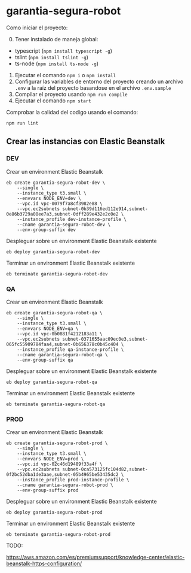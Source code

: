 # garantia-segura-robot

Como iniciar el proyecto:

0. Tener instalado de maneja global:
- typescript (`npm install typescript -g`)
- tslint (`npm install tslint -g`)
- ts-node (`npm install ts-node -g`)

1. Ejecutar el comando `npm i` o `npm install` 
2. Configurar las variables de entorno del proyecto creando un archivo `.env` a la raíz del proyecto basandose en el archivo `.env.sample`
3. Compilar el proyecto usando `npm run compile`
3. Ejecutar el comando `npm start`


Comprobar la calidad del codigo usando el comando:
```
npm run lint
```

## Crear las instancias con Elastic Beanstalk

### DEV

Crear un environment Elastic Beanstalk
```
eb create garantia-segura-robot-dev \
    --single \
    --instance_type t3.small \
    --envvars NODE_ENV=dev \
    --vpc.id vpc-0079f7a8cf3982e88 \
    --vpc.ec2subnets subnet-0b39d116ed112e914,subnet-0e86b3729a08ee7a3,subnet-0dff289e432e2c0e2 \
    --instance_profile dev-instance-profile \
    --cname garantia-segura-robot-dev \
    --env-group-suffix dev
```

Despleguar sobre un environment Elastic Beanstalk existente
```
eb deploy garantia-segura-robot-dev
```

Terminar un environment Elastic Beanstalk existente
``` 
eb terminate garantia-segura-robot-dev
```

### QA

Crear un environment Elastic Beanstalk
```
eb create garantia-segura-robot-qa \
    --single \
    --instance_type t3.small \
    --envvars NODE_ENV=qa \
    --vpc.id vpc-0b0881f4212183a11 \
    --vpc.ec2subnets subnet-0371655aac09ec0e3,subnet-065fc55909784faa4,subnet-0b656378c0b45c404 \
    --instance_profile qa-instance-profile \
    --cname garantia-segura-robot-qa \
    --env-group-suffix qa
```

Despleguar sobre un environment Elastic Beanstalk existente
```
eb deploy garantia-segura-robot-qa
```

Terminar un environment Elastic Beanstalk existente
``` 
eb terminate garantia-segura-robot-qa
```

### PROD

Crear un environment Elastic Beanstalk
```
eb create garantia-segura-robot-prod \
    --single \
    --instance_type t3.small \
    --envvars NODE_ENV=prod \
    --vpc.id vpc-02c46d19489f33a4f \
    --vpc.ec2subnets subnet-0ca573125fc104d82,subnet-0f2bc52dba1de3aae,subnet-05b4965be53435dc2 \
    --instance_profile prod-instance-profile \
    --cname garantia-segura-robot-prod \
    --env-group-suffix prod
```

Despleguar sobre un environment Elastic Beanstalk existente
```
eb deploy garantia-segura-robot-prod
```

Terminar un environment Elastic Beanstalk existente
``` 
eb terminate garantia-segura-robot-prod
```

TODO:

https://aws.amazon.com/es/premiumsupport/knowledge-center/elastic-beanstalk-https-configuration/
